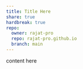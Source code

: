 ```yaml
---  
title: Title Here  
share: true  
hardbreak: true  
repo:  
  owner: rajat-pro  
  repo: rajat-pro.github.io  
  branch: main  
---  
```

  
content here
